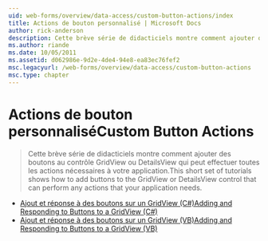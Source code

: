 ```yaml
---
uid: web-forms/overview/data-access/custom-button-actions/index
title: Actions de bouton personnalisé | Microsoft Docs
author: rick-anderson
description: Cette brève série de didacticiels montre comment ajouter des boutons au contrôle GridView ou DetailsView qui peut effectuer toutes les actions nécessaires à votre application.
ms.author: riande
ms.date: 10/05/2011
ms.assetid: d062986e-9d2e-4de4-94e8-ea83ec76fef2
msc.legacyurl: /web-forms/overview/data-access/custom-button-actions
msc.type: chapter
---
```

<a name="custom-button-actions"></a><span data-ttu-id="87054-103">Actions de bouton personnalisé</span><span class="sxs-lookup"><span data-stu-id="87054-103">Custom Button Actions</span></span>
====================
> <span data-ttu-id="87054-104">Cette brève série de didacticiels montre comment ajouter des boutons au contrôle GridView ou DetailsView qui peut effectuer toutes les actions nécessaires à votre application.</span><span class="sxs-lookup"><span data-stu-id="87054-104">This short set of tutorials shows how to add buttons to the GridView or DetailsView control that can perform any actions that your application needs.</span></span>


- [<span data-ttu-id="87054-105">Ajout et réponse à des boutons sur un GridView (C#)</span><span class="sxs-lookup"><span data-stu-id="87054-105">Adding and Responding to Buttons to a GridView (C#)</span></span>](adding-and-responding-to-buttons-to-a-gridview-cs.md)
- [<span data-ttu-id="87054-106">Ajout et réponse à des boutons sur un GridView (VB)</span><span class="sxs-lookup"><span data-stu-id="87054-106">Adding and Responding to Buttons to a GridView (VB)</span></span>](adding-and-responding-to-buttons-to-a-gridview-vb.md)
